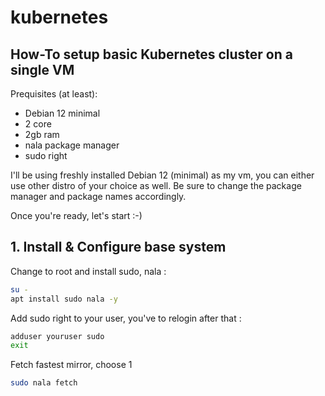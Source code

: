 # kubernetes

## How-To setup basic Kubernetes cluster on a single VM

Prequisites (at least):
  - Debian 12 minimal
  - 2 core
  - 2gb ram
  - nala package manager
  - sudo right

I'll be using freshly installed Debian 12 (minimal) as my vm,
you can either use other distro of your choice as well. Be sure
to change the package manager and package names accordingly.

Once you're ready, let's start :-)


## 1. Install & Configure base system 

Change to root and install sudo, nala :

```bash
su -
apt install sudo nala -y
```

Add sudo right to your user, you've to relogin after that :

```bash
adduser youruser sudo
exit
```

Fetch fastest mirror, choose 1

```bash
sudo nala fetch
```



